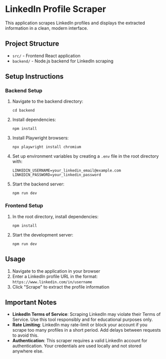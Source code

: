 
# LinkedIn Profile Scraper

This application scrapes LinkedIn profiles and displays the extracted information in a clean, modern interface.

## Project Structure

- `src/` - Frontend React application
- `backend/` - Node.js backend for LinkedIn scraping

## Setup Instructions

### Backend Setup

1. Navigate to the backend directory:
   ```
   cd backend
   ```

2. Install dependencies:
   ```
   npm install
   ```

3. Install Playwright browsers:
   ```
   npx playwright install chromium
   ```

4. Set up environment variables by creating a `.env` file in the root directory with:
   ```
   LINKEDIN_USERNAME=your_linkedin_email@example.com
   LINKEDIN_PASSWORD=your_linkedin_password
   ```

5. Start the backend server:
   ```
   npm run dev
   ```

### Frontend Setup

1. In the root directory, install dependencies:
   ```
   npm install
   ```

2. Start the development server:
   ```
   npm run dev
   ```

## Usage

1. Navigate to the application in your browser
2. Enter a LinkedIn profile URL in the format: `https://www.linkedin.com/in/username`
3. Click "Scrape" to extract the profile information

## Important Notes

- **LinkedIn Terms of Service**: Scraping LinkedIn may violate their Terms of Service. Use this tool responsibly and for educational purposes only.
- **Rate Limiting**: LinkedIn may rate-limit or block your account if you scrape too many profiles in a short period. Add delays between requests to avoid this.
- **Authentication**: This scraper requires a valid LinkedIn account for authentication. Your credentials are used locally and not stored anywhere else.
